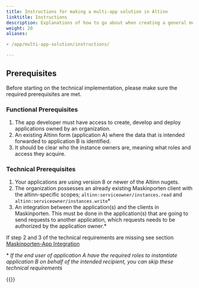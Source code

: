 ```yaml
---
title: Instructions for making a multi-app solution in Altinn
linktitle: Instructions
description: Explanations of how to go about when creating a general multi-app solution
weight: 20
aliases:

- /app/multi-app-solution/instructions/

---
```


## Prerequisites

Before starting on the technical implementation, please make sure the
required prerequisites are met.

### Functional Prerequisites

1. The app developer must have access to create, develop and deploy applications owned by an organization.
2. An existing Altinn form (application A) where the data that is intended forwarded to application B is identified.
3. It should be clear who the instance owners are, meaning what roles and access they acquire.

### Technical Prerequisites

1. Your applications are using version 8 or newer of the Altinn nugets.
2. The organization possesses an already existing Maskinporten client with the altinn-specific
   scopes; `altinn:serviceowner/instances.read` and
   `altinn:serviceowner/instances.write`*
3. An integration between the application(s) and the clients in Maskinporten. This must be done in the application(s)
   that are going to send requests to another application, which requests needs to be authorized by the application
   owner.*

If step 2 and 3 of the technical requirements are missing see
section [Maskinporten-App Integration](../../../administration/maskinporten-app-integration)

\* _If the end user of application A have the required roles to instantiate application B on behalf of the intended
recipient, you can skip these technical requirements_

{{<children description="true"/>}}
